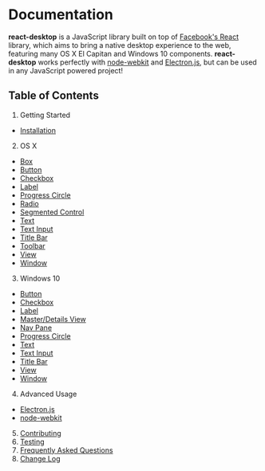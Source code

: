 # Documentation

**react-desktop** is a JavaScript library built on top of [Facebook's React](https://facebook.github.io/react/) library, 
which aims to bring a native desktop experience to the web, featuring many OS X El Capitan and Windows 10 components. 
**react-desktop** works perfectly with [node-webkit](http://nwjs.io) and [Electron.js](http://electron.atom.io), but 
can be used in any JavaScript powered project!

## Table of Contents

1. Getting Started
  * [Installation](/docs/getting-started/installation.md)
2. OS X
  * [Box](/docs/osx/box.md)
  * [Button](/docs/osx/button.md)
  * [Checkbox](/docs/osx/checkbox.md)
  * [Label](/docs/osx/label.md)
  * [Progress Circle](/docs/osx/progress-circle.md)
  * [Radio](/docs/osx/radio.md)
  * [Segmented Control](/docs/osx/segmented-control.md)
  * [Text](/docs/osx/text.md)
  * [Text Input](/docs/osx/text-input.md)
  * [Title Bar](/docs/osx/title-bar.md)
  * [Toolbar](/docs/osx/toolbar.md)
  * [View](/docs/osx/view.md)
  * [Window](/docs/osx/window.md)
3. Windows 10
  * [Button](/docs/windows/button.md)
  * [Checkbox](/docs/windows/checkbox.md)
  * [Label](/docs/windows/label.md)
  * [Master/Details View](/docs/windows/master-details-view.md)
  * [Nav Pane](/docs/windows/nav-pane.md)
  * [Progress Circle](/docs/windows/progress-circle.md)
  * [Text](/docs/windows/text.md)
  * [Text Input](/docs/windows/text-input.md)
  * [Title Bar](/docs/windows/title-bar.md)
  * [View](/docs/windows/view.md)
  * [Window](/docs/windows/window.md)
4. Advanced Usage
 * [Electron.js](/docs/advanced-usage/electron-js.md)
 * [node-webkit](/docs/advanced-usage/node-webkit.md)
5. [Contributing](/CONTRIBUTING.md)
6. [Testing](/docs/testing.md)
7. [Frequently Asked Questions](/docs/faq.md)
8. [Change Log](/CHANGELOG.md)
